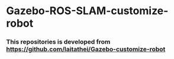 # Gazebo-ROS-SLAM-customize-robot
### This repositories is developed from https://github.com/laitathei/Gazebo-customize-robot
